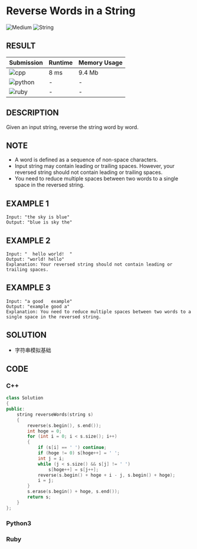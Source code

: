 # Reverse Words in a String

![Medium](https://img.shields.io/badge/-Medium-f0ad4e.svg) ![String](https://img.shields.io/badge/字符串-String-007ec6.svg)

## RESULT

| Submission                                                        | Runtime | Memory Usage |
| ----------------------------------------------------------------- | ------- | ------------ |
| ![cpp](https://img.shields.io/badge/leetcode151-cpp-f34b7d.svg)   | 8 ms    | 9.4 Mb       |
| ![python](https://img.shields.io/badge/leetcode151-py-3572A5.svg) | -       | -            |
| ![ruby](https://img.shields.io/badge/leetcode151-rb-701516.svg)   | -       | -            |

## DESCRIPTION

Given an input string, reverse the string word by word.

## NOTE

* A word is defined as a sequence of non-space characters.
* Input string may contain leading or trailing spaces. However, your reversed string should not contain leading or trailing spaces.
* You need to reduce multiple spaces between two words to a single space in the reversed string.

## EXAMPLE 1

```plain
Input: "the sky is blue"
Output: "blue is sky the"
```

## EXAMPLE 2

```plain
Input: "  hello world!  "
Output: "world! hello"
Explanation: Your reversed string should not contain leading or trailing spaces.
```

## EXAMPLE 3

```plain
Input: "a good   example"
Output: "example good a"
Explanation: You need to reduce multiple spaces between two words to a single space in the reversed string.
```

## SOLUTION

* 字符串模拟基础

## CODE

### C++

```cpp
class Solution
{
public:
    string reverseWords(string s)
    {
        reverse(s.begin(), s.end());
        int hoge = 0;
        for (int i = 0; i < s.size(); i++)
        {
            if (s[i] == ' ') continue;
            if (hoge != 0) s[hoge++] = ' ';
            int j = i;
            while (j < s.size() && s[j] != ' ')
                s[hoge++] = s[j++];
            reverse(s.begin() + hoge + i - j, s.begin() + hoge);
            i = j;
        }
        s.erase(s.begin() + hoge, s.end());
        return s;
    }
};
```

### Python3

### Ruby
